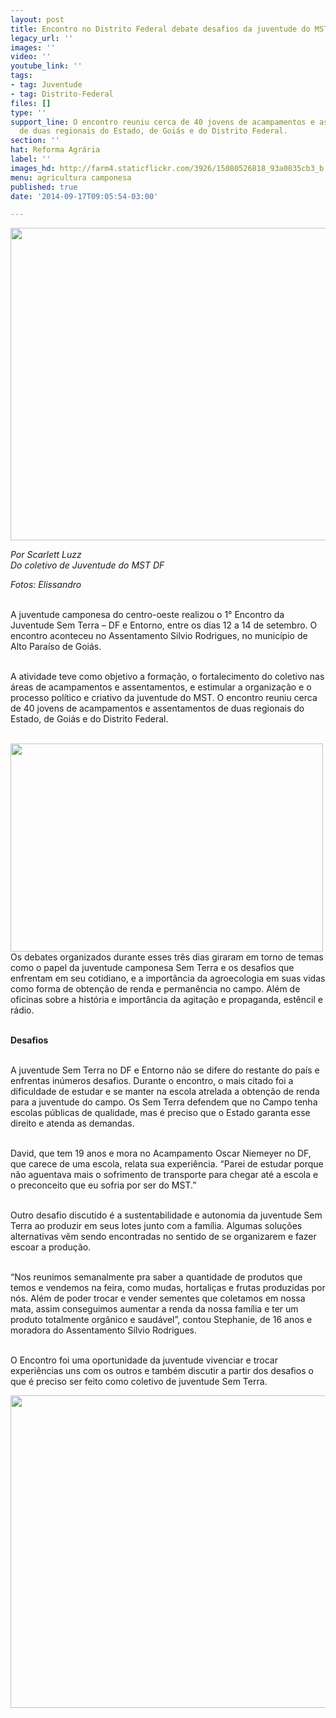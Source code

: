 ```yaml
---
layout: post
title: Encontro no Distrito Federal debate desafios da juventude do MST
legacy_url: ''
images: ''
video: ''
youtube_link: ''
tags:
- tag: Juventude
- tag: Distrito-Federal
files: []
type: ''
support_line: O encontro reuniu cerca de 40 jovens de acampamentos e assentamentos
  de duas regionais do Estado, de Goiás e do Distrito Federal.
section: ''
hat: Reforma Agrária
label: ''
images_hd: http://farm4.staticflickr.com/3926/15080526818_93a0035cb3_b.jpg
menu: agricultura camponesa
published: true
date: '2014-09-17T09:05:54-03:00'

---
```

<p><img alt="" height="500" src="http://farm4.staticflickr.com/3926/15080526818_93a0035cb3_b.jpg" width="750" /></p>

<p><em>Por Scarlett Luzz&nbsp;<br />
Do coletivo de Juventude do MST DF</em></p>

<p><em>Fotos: Elissandro</em></p>

<p><br />
A juventude camponesa do centro-oeste realizou o 1&deg; Encontro da Juventude Sem Terra &ndash; DF e Entorno, entre os dias 12 a 14 de setembro. O encontro aconteceu no Assentamento Silvio Rodrigues, no munic&iacute;pio de Alto Para&iacute;so de Goi&aacute;s.</p>

<p><br />
A atividade teve como objetivo a forma&ccedil;&atilde;o, o fortalecimento do coletivo nas &aacute;reas de acampamentos e assentamentos, e estimular a organiza&ccedil;&atilde;o e o processo pol&iacute;tico e criativo da juventude do MST. O encontro reuniu cerca de 40 jovens de acampamentos e assentamentos de duas regionais do Estado, de Goi&aacute;s e do Distrito Federal.&nbsp;</p>

<p><br />
<img alt="" height="333" src="http://farm6.staticflickr.com/5572/15263990511_8cb19f5193_b.jpg" style="float:left" width="500" />Os debates organizados durante esses tr&ecirc;s dias giraram em torno de temas como o papel da juventude camponesa Sem Terra e os desafios que enfrentam em seu cotidiano, e a import&acirc;ncia da agroecologia em suas vidas como forma de obten&ccedil;&atilde;o de renda e perman&ecirc;ncia no campo. Al&eacute;m de oficinas sobre a hist&oacute;ria e import&acirc;ncia da agita&ccedil;&atilde;o e propaganda, est&ecirc;ncil e r&aacute;dio.&nbsp;</p>

<p><br />
<strong>Desafios</strong></p>

<p><br />
A juventude Sem Terra no DF e Entorno n&atilde;o se difere do restante do pa&iacute;s e enfrentas in&uacute;meros desafios. Durante o encontro, o mais citado foi a dificuldade de estudar e se manter na escola atrelada a obten&ccedil;&atilde;o de renda para a juventude do campo. Os Sem Terra defendem que no Campo tenha escolas p&uacute;blicas de qualidade, mas &eacute; preciso que o Estado garanta esse direito e atenda as demandas.&nbsp;</p>

<p><br />
David, que tem 19 anos e mora no Acampamento Oscar Niemeyer no DF, que carece de uma escola, relata sua experi&ecirc;ncia. &ldquo;Parei de estudar porque n&atilde;o aguentava mais o sofrimento de transporte para chegar at&eacute; a escola e o preconceito que eu sofria por ser do MST.&rdquo;</p>

<p><br />
Outro desafio discutido &eacute; a sustentabilidade e autonomia da juventude Sem Terra ao produzir em seus lotes junto com a fam&iacute;lia. Algumas solu&ccedil;&otilde;es alternativas v&ecirc;m sendo encontradas no sentido de se organizarem e fazer escoar a produ&ccedil;&atilde;o.&nbsp;</p>

<p><br />
&ldquo;Nos reunimos semanalmente pra saber a quantidade de produtos que temos e vendemos na feira, como mudas, hortali&ccedil;as e frutas produzidas por n&oacute;s. Al&eacute;m de poder trocar e vender sementes que coletamos em nossa mata, assim conseguimos aumentar a renda da nossa fam&iacute;lia e ter um produto totalmente org&acirc;nico e saud&aacute;vel&rdquo;, contou Stephanie, de 16 anos e moradora do Assentamento S&iacute;lvio Rodrigues.&nbsp;</p>

<p><br />
O Encontro foi uma oportunidade da juventude vivenciar e trocar experi&ecirc;ncias uns com os outros e tamb&eacute;m discutir a partir dos desafios o que &eacute; preciso ser feito como coletivo de juventude Sem Terra.</p>

<p><img alt="" height="500" src="http://farm6.staticflickr.com/5590/15263991251_3801cd539e_b.jpg" width="750" />&nbsp;</p>
